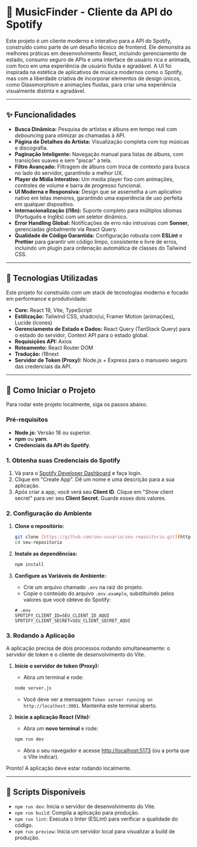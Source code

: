 # 🎵 MusicFinder - Cliente da API do Spotify

Este projeto é um cliente moderno e interativo para a API do Spotify, construído como parte de um desafio técnico de frontend. Ele demonstra as melhores práticas em desenvolvimento React, incluindo gerenciamento de estado, consumo seguro de APIs e uma interface de usuário rica e animada, com foco em uma experiência de usuário fluida e agradável. A UI foi inspirada na estética de aplicativos de música modernos como o Spotify, mas com a liberdade criativa de incorporar elementos de design únicos, como Glassmorphism e animações fluidas, para criar uma experiência visualmente distinta e agradável.

---

## ✨ Funcionalidades

- **Busca Dinâmica:** Pesquisa de artistas e álbuns em tempo real com _debouncing_ para otimizar as chamadas à API.
- **Página de Detalhes do Artista:** Visualização completa com top músicas e discografia.
- **Paginação Inteligente:** Navegação manual para listas de álbuns, com transições suaves e sem "piscar" a tela.
- **Filtro Avançado:** Filtragem de álbuns com troca de contexto para busca no lado do servidor, garantindo a melhor UX.
- **Player de Mídia Interativo:** Um media player fixo com animações, controles de volume e barra de progresso funcional.
- **UI Moderna e Responsiva:** Design que se assemelha a um aplicativo nativo em telas menores, garantindo uma experiência de uso perfeita em qualquer dispositivo.
- **Internacionalização (i18n):** Suporte completo para múltiplos idiomas (Português e Inglês) com um seletor dinâmico.
- **Error Handling Global:** Notificações de erro não intrusivas com **Sonner**, gerenciadas globalmente via React Query.
- **Qualidade de Código Garantida:** Configuração robusta com **ESLint** e **Prettier** para garantir um código limpo, consistente e livre de erros, incluindo um plugin para ordenação automática de classes do Tailwind CSS.

---

## 🚀 Tecnologias Utilizadas

Este projeto foi construído com um stack de tecnologias moderno e focado em performance e produtividade:

- **Core:** React 19, Vite, TypeScript
- **Estilização:** Tailwind CSS, shadcn/ui, Framer Motion (animações), Lucide (ícones)
- **Gerenciamento de Estado e Dados:** React Query (TanStack Query) para o estado do servidor, Context API para o estado global.
- **Requisições API:** Axios
- **Roteamento:** React Router DOM
- **Tradução:** i18next
- **Servidor de Token (Proxy):** Node.js + Express para o manuseio seguro das credenciais da API.

---

## 🏁 Como Iniciar o Projeto

Para rodar este projeto localmente, siga os passos abaixo.

### **Pré-requisitos**

- **Node.js:** Versão 18 ou superior.
- **npm** ou **yarn**.
- **Credenciais da API do Spotify**.

### **1. Obtenha suas Credenciais do Spotify**

1.  Vá para o [Spotify Developer Dashboard](https://developer.spotify.com/dashboard) e faça login.
2.  Clique em "Create App". Dê um nome e uma descrição para a sua aplicação.
3.  Após criar a app, você verá seu **Client ID**. Clique em "Show client secret" para ver seu **Client Secret**. Guarde esses dois valores.

### **2. Configuração do Ambiente**

1.  **Clone o repositório:**

    ```bash
    git clone [https://github.com/seu-usuario/seu-repositorio.git](https://github.com/seu-usuario/seu-repositorio.git)
    cd seu-repositorio
    ```

2.  **Instale as dependências:**

    ```bash
    npm install
    ```

3.  **Configure as Variáveis de Ambiente:**
    - Crie um arquivo chamado `.env` na raiz do projeto.
    - Copie o conteúdo do arquivo `.env.example`, substituindo pelos valores que você obteve do Spotify:

    ```env
    # .env
    SPOTIFY_CLIENT_ID=SEU_CLIENT_ID_AQUI
    SPOTIFY_CLIENT_SECRET=SEU_CLIENT_SECRET_AQUI
    ```

### **3. Rodando a Aplicação**

A aplicação precisa de dois processos rodando simultaneamente: o servidor de token e o cliente de desenvolvimento do Vite.

1.  **Inicie o servidor de token (Proxy):**
    - Abra um terminal e rode:

    ```bash
    node server.js
    ```

    - Você deve ver a mensagem `Token server running on http://localhost:3001`. Mantenha este terminal aberto.

2.  **Inicie a aplicação React (Vite):**
    - Abra um **novo terminal** e rode:

    ```bash
    npm run dev
    ```

    - Abra o seu navegador e acesse [http://localhost:5173](http://localhost:5173) (ou a porta que o Vite indicar).

Pronto! A aplicação deve estar rodando localmente.

---

## 📜 Scripts Disponíveis

- `npm run dev`: Inicia o servidor de desenvolvimento do Vite.
- `npm run build`: Compila a aplicação para produção.
- `npm run lint`: Executa o linter (ESLint) para verificar a qualidade do código.
- `npm run preview`: Inicia um servidor local para visualizar a build de produção.
